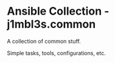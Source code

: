 # Ansible Collection - j1mbl3s.common

A collection of common stuff.

Simple tasks, tools, configurations, etc.

